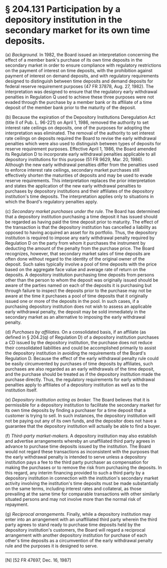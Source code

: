 # § 204.131   Participation by a depository institution in the secondary market for its own time deposits.

(a) *Background.* In 1982, the Board issued an interpretation concerning the effect of a member bank's purchase of its own time deposits in the secondary market in order to ensure compliance with regulatory restrictions on the payment of interest on time deposits, with the prohibition against payment of interest on demand deposits, and with regulatory requirements designed to distinguish between time deposits and demand deposits for federal reserve requirement purposes (47 FR 37878, Aug. 27, 1982). The interpretation was designed to ensure that the regulatory early withdrawal penalties in Regulation Q used to achieve these three purposes were not evaded through the purchase by a member bank or its affiliate of a time deposit of the member bank prior to the maturity of the deposit. 


(b) Because the expiration of the Depository Institutions Deregulation Act (title II of Pub. L. 96-221) on April 1, 1986, removed the authority to set interest rate ceilings on deposits, one of the purposes for adopting the interpretation was eliminated. The removal of the authority to set interest rate ceilings on deposits required the Board to revise the early withdrawal penalties which were also used to distinguish between types of deposits for reserve requirement purposes. Effective April 1, 1986, the Board amended its Regulation D to incorporate early withdrawal penalties applicable to all depository institutions for this purpose (51 FR 9629, Mar. 20, 1986). Although the new early withdrawal penalties differ from the penalties used to enforce interest rate ceilings, secondary market purchases still effectively shorten the maturities of deposits and may be used to evade reserve requirements. This interpretation replaces the prior interpretation and states the application of the new early withdrawal penalties to purchases by depository institutions and their affiliates of the depository institution's time deposits. The interpretation applies only to situations in which the Board's regulatory penalties apply. 


(c) *Secondary market purchases under the rule.* The Board has determined that a depository institution purchasing a time deposit it has issued should be regarded as having paid the time deposit prior to maturity. The effect of the transaction is that the depository institution has cancelled a liability as opposed to having acquired an asset for its portfolio. Thus, the depository institution is required to impose any early withdrawal penalty required by Regulation D on the party from whom it purchases the instrument by deducting the amount of the penalty from the purchase price. The Board recognizes, however, that secondary market sales of time deposits are often done without regard to the identity of the original owner of the deposit. Such sales typically involve a pool of time deposits with the price based on the aggregate face value and average rate of return on the deposits. A depository institution purchasing time deposits from persons other than the person to whom the deposit was originally issued should be aware of the parties named on each of the deposits it is purchasing but through failure to inspect the deposits prior to the purchase may not be aware at the time it purchases a pool of time deposits that it originally issued one or more of the deposits in the pool. In such cases, if a purchasing depository institution does not wish to assess an applicable early withdrawal penalty, the deposit may be sold immediately in the secondary market as an alternative to imposing the early withdrawal penalty. 


(d) *Purchases by affiliates.* On a consolidated basis, if an affiliate (as defined in § 204.2(q) of Regulation D) of a depository institution purchases a CD issued by the depository institution, the purchase does not reduce their consolidated liabilities and could be accomplished primarily to assist the depository institution in avoiding the requirements of the Board's Regulation D. Because the effect of the early withdrawal penalty rule could be easily circumvented by purchases of time deposits by affiliates, such purchases are also regarded as an early withdrawals of the time deposit, and the purchase should be treated as if the depository institution made the purchase directly. Thus, the regulatory requirements for early withdrawal penalties apply to affiliates of a depository institution as well as to the institution itself. 


(e) *Depository institution acting as broker.* The Board believes that it is permissible for a depository institution to facilitate the secondary market for its own time deposits by finding a purchaser for a time deposit that a customer is trying to sell. In such instances, the depository institution will not be paying out any of its own funds, and the depositor does not have a guarantee that the depository institution will actually be able to find a buyer. 


(f) *Third-party market-makers.* A depository institution may also establish and advertise arrangements whereby an unaffiliated third party agrees in advance to purchase time deposits issued by the institution. The Board would not regard these transactions as inconsistent with the purposes that the early withdrawal penalty is intended to serve unless a depository institution pays a fee to the third party purchaser as compensation for making the purchases or to remove the risk from purchasing the deposits. In this regard, any interim financing provided to such a third party by a depository institution in connection with the institution's secondary market activity involving the institution's time deposits must be made substantially on the same terms, including interest rates and collateral, as those prevailing at the same time for comparable transactions with other similarly situated persons and may not involve more than the normal risk of repayment. 


(g) *Reciprocal arrangements.* Finally, while a depository institution may enter into an arrangement with an unaffiliated third party wherein the third party agrees to stand ready to purchase time deposits held by the depository institution's customers, the Board will regard a reciprocal arrangement with another depository institution for purchase of each other's time deposits as a circumvention of the early withdrawal penalty rule and the purposes it is designed to serve. 



---

[N] [52 FR 47697, Dec. 16, 1987] 





